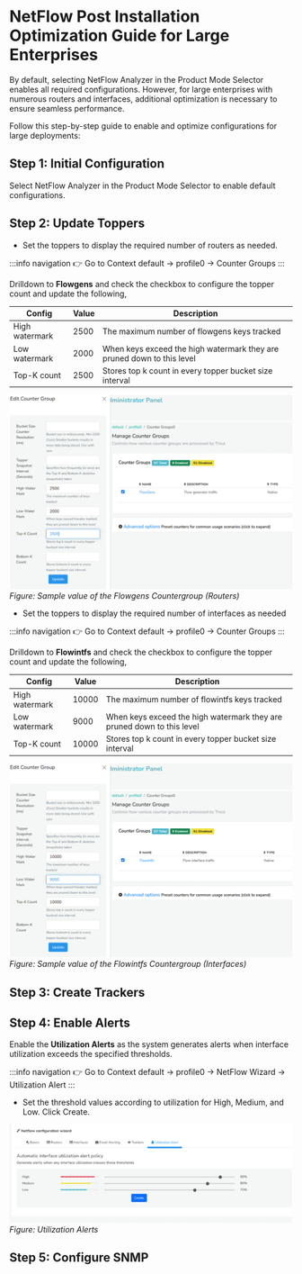 # NetFlow Post Installation Optimization Guide for Large Enterprises

By default, selecting NetFlow Analyzer in the Product Mode Selector enables all required configurations. However, for large enterprises with numerous routers and interfaces, additional optimization is necessary to ensure seamless performance. 

Follow this step-by-step guide to enable and optimize configurations for large deployments:

## Step 1: Initial Configuration

Select NetFlow Analyzer in the Product Mode Selector to enable default configurations.

## Step 2: Update Toppers

- Set the toppers to display the required number of routers as needed.

:::info navigation
:point_right: Go to Context default &rarr; profile0 &rarr; Counter Groups
:::

Drilldown to **Flowgens** and check the checkbox to configure the topper count and update the following,


| Config | Value | Description |
|--------|-------|-------------|
| High watermark | 2500 | The maximum number of flowgens keys tracked |
| Low watermark | 2000 | When keys exceed the high watermark they are pruned down to this level |
| Top-K count | 2500 | Stores top k count in every topper bucket size interval |

![](images/flowgens.png)  
*Figure: Sample value of the Flowgens Countergroup (Routers)*

- Set the toppers to display the required number of interfaces as needed

:::info navigation
:point_right: Go to Context default &rarr; profile0 &rarr; Counter Groups
:::

Drilldown to **Flowintfs** and check the checkbox to configure the topper count and update the following,


| Config | Value | Description |
|--------|-------|-------------|
| High watermark | 10000 | The maximum number of flowintfs keys tracked |
| Low watermark | 9000 | When keys exceed the high watermark they are pruned down to this level |
| Top-K count | 10000 | Stores top k count in every topper bucket size interval |

![](images/flowintfs.png)  
*Figure: Sample value of the Flowintfs Countergroup (Interfaces)*


## Step 3: Create Trackers

## Step 4: Enable Alerts

Enable the **Utilization Alerts** as the system generates alerts when interface utilization exceeds the specified thresholds.

:::info navigation
:point_right: Go to Context default &rarr; profile0 &rarr; NetFlow Wizard &rarr; Utilization Alert
:::

- Set the threshold values according to utilization for High, Medium, and Low. Click Create.

![](images/utilizationalerts.png)  
*Figure: Utilization Alerts*


## Step 5: Configure SNMP